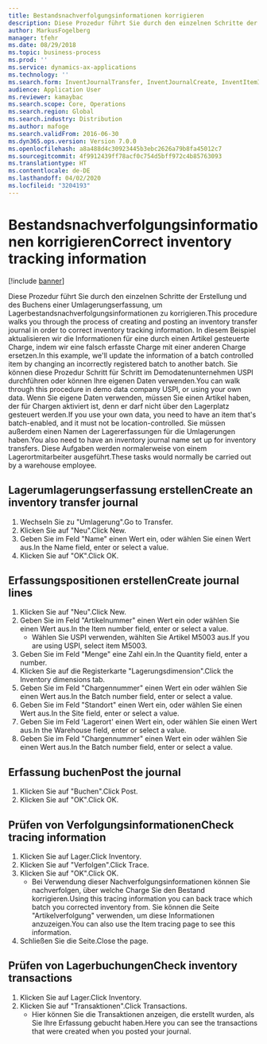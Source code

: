 ```yaml
---
title: Bestandsnachverfolgungsinformationen korrigieren
description: Diese Prozedur führt Sie durch den einzelnen Schritte der Erstellung und des Buchens einer Umlagerungserfassung, um Lagerbestandsnachverfolgungsinformationen zu korrigieren.
author: MarkusFogelberg
manager: tfehr
ms.date: 08/29/2018
ms.topic: business-process
ms.prod: ''
ms.service: dynamics-ax-applications
ms.technology: ''
ms.search.form: InventJournalTransfer, InventJournalCreate, InventItemIdLookupSimple, InventBatchIdLookup, InventLocationIdLookup, InventDimTracking, InventTrans
audience: Application User
ms.reviewer: kamaybac
ms.search.scope: Core, Operations
ms.search.region: Global
ms.search.industry: Distribution
ms.author: mafoge
ms.search.validFrom: 2016-06-30
ms.dyn365.ops.version: Version 7.0.0
ms.openlocfilehash: a8a488d4c30923445b3ebc2626a79b8fa45012c7
ms.sourcegitcommit: 4f9912439ff78acf0c754d5bff972c4b85763093
ms.translationtype: HT
ms.contentlocale: de-DE
ms.lasthandoff: 04/02/2020
ms.locfileid: "3204193"
---
```

# <a name="correct-inventory-tracking-information"></a><span data-ttu-id="c61da-103">Bestandsnachverfolgungsinformationen korrigieren</span><span class="sxs-lookup"><span data-stu-id="c61da-103">Correct inventory tracking information</span></span>

[!include [banner](../../includes/banner.md)]

<span data-ttu-id="c61da-104">Diese Prozedur führt Sie durch den einzelnen Schritte der Erstellung und des Buchens einer Umlagerungserfassung, um Lagerbestandsnachverfolgungsinformationen zu korrigieren.</span><span class="sxs-lookup"><span data-stu-id="c61da-104">This procedure walks you through the process of creating and posting an inventory transfer journal in order to correct inventory tracking information.</span></span> <span data-ttu-id="c61da-105">In diesem Beispiel aktualisieren wir die Informationen für eine durch einen Artikel gesteuerte Charge, indem wir eine falsch erfasste Charge mit einer anderen Charge ersetzen.</span><span class="sxs-lookup"><span data-stu-id="c61da-105">In this example, we'll update the information of a batch controlled item by changing an incorrectly registered batch to another batch.</span></span> <span data-ttu-id="c61da-106">Sie können diese Prozedur Schritt für Schritt im Demodatenunternehmen USPI durchführen oder können Ihre eigenen Daten verwenden.</span><span class="sxs-lookup"><span data-stu-id="c61da-106">You can walk through this procedure in demo data company USPI, or using your own data.</span></span> <span data-ttu-id="c61da-107">Wenn Sie eigene Daten verwenden, müssen Sie einen Artikel haben, der für Chargen aktiviert ist, denn er darf nicht über den Lagerplatz gesteuert werden.</span><span class="sxs-lookup"><span data-stu-id="c61da-107">If you use your own data, you need to have an item that's batch-enabled, and it must not be location-controlled.</span></span> <span data-ttu-id="c61da-108">Sie müssen außerdem einen Namen der Lagererfassungen für die Umlagerungen haben.</span><span class="sxs-lookup"><span data-stu-id="c61da-108">You also need to have an inventory journal name set up for inventory transfers.</span></span> <span data-ttu-id="c61da-109">Diese Aufgaben werden normalerweise von einem Lagerortmitarbeiter ausgeführt.</span><span class="sxs-lookup"><span data-stu-id="c61da-109">These tasks would normally be carried out by a warehouse employee.</span></span>


## <a name="create-an-inventory-transfer-journal"></a><span data-ttu-id="c61da-110">Lagerumlagerungserfassung erstellen</span><span class="sxs-lookup"><span data-stu-id="c61da-110">Create an inventory transfer journal</span></span>
1. <span data-ttu-id="c61da-111">Wechseln Sie zu "Umlagerung".</span><span class="sxs-lookup"><span data-stu-id="c61da-111">Go to Transfer.</span></span>
2. <span data-ttu-id="c61da-112">Klicken Sie auf "Neu".</span><span class="sxs-lookup"><span data-stu-id="c61da-112">Click New.</span></span>
3. <span data-ttu-id="c61da-113">Geben Sie im Feld "Name" einen Wert ein, oder wählen Sie einen Wert aus.</span><span class="sxs-lookup"><span data-stu-id="c61da-113">In the Name field, enter or select a value.</span></span>
4. <span data-ttu-id="c61da-114">Klicken Sie auf "OK".</span><span class="sxs-lookup"><span data-stu-id="c61da-114">Click OK.</span></span>

## <a name="create-journal-lines"></a><span data-ttu-id="c61da-115">Erfassungspositionen erstellen</span><span class="sxs-lookup"><span data-stu-id="c61da-115">Create journal lines</span></span>
1. <span data-ttu-id="c61da-116">Klicken Sie auf "Neu".</span><span class="sxs-lookup"><span data-stu-id="c61da-116">Click New.</span></span>
2. <span data-ttu-id="c61da-117">Geben Sie im Feld "Artikelnummer" einen Wert ein oder wählen Sie einen Wert aus.</span><span class="sxs-lookup"><span data-stu-id="c61da-117">In the Item number field, enter or select a value.</span></span>
    * <span data-ttu-id="c61da-118">Wählen Sie USPI verwenden, wählten Sie Artikel M5003 aus.</span><span class="sxs-lookup"><span data-stu-id="c61da-118">If you are using USPI, select item M5003.</span></span>  
3. <span data-ttu-id="c61da-119">Geben Sie im Feld "Menge" eine Zahl ein.</span><span class="sxs-lookup"><span data-stu-id="c61da-119">In the Quantity field, enter a number.</span></span>
4. <span data-ttu-id="c61da-120">Klicken Sie auf die Registerkarte "Lagerungsdimension".</span><span class="sxs-lookup"><span data-stu-id="c61da-120">Click the Inventory dimensions tab.</span></span>
5. <span data-ttu-id="c61da-121">Geben Sie im Feld "Chargennummer" einen Wert ein oder wählen Sie einen Wert aus.</span><span class="sxs-lookup"><span data-stu-id="c61da-121">In the Batch number field, enter or select a value.</span></span>
6. <span data-ttu-id="c61da-122">Geben Sie im Feld "Standort" einen Wert ein, oder wählen Sie einen Wert aus.</span><span class="sxs-lookup"><span data-stu-id="c61da-122">In the Site field, enter or select a value.</span></span>
7. <span data-ttu-id="c61da-123">Geben Sie im Feld 'Lagerort' einen Wert ein, oder wählen Sie einen Wert aus.</span><span class="sxs-lookup"><span data-stu-id="c61da-123">In the Warehouse field, enter or select a value.</span></span>
8. <span data-ttu-id="c61da-124">Geben Sie im Feld "Chargennummer" einen Wert ein oder wählen Sie einen Wert aus.</span><span class="sxs-lookup"><span data-stu-id="c61da-124">In the Batch number field, enter or select a value.</span></span>

## <a name="post-the-journal"></a><span data-ttu-id="c61da-125">Erfassung buchen</span><span class="sxs-lookup"><span data-stu-id="c61da-125">Post the journal</span></span>
1. <span data-ttu-id="c61da-126">Klicken Sie auf "Buchen".</span><span class="sxs-lookup"><span data-stu-id="c61da-126">Click Post.</span></span>
2. <span data-ttu-id="c61da-127">Klicken Sie auf "OK".</span><span class="sxs-lookup"><span data-stu-id="c61da-127">Click OK.</span></span>

## <a name="check-tracing-information"></a><span data-ttu-id="c61da-128">Prüfen von Verfolgungsinformationen</span><span class="sxs-lookup"><span data-stu-id="c61da-128">Check tracing information</span></span>
1. <span data-ttu-id="c61da-129">Klicken Sie auf Lager.</span><span class="sxs-lookup"><span data-stu-id="c61da-129">Click Inventory.</span></span>
2. <span data-ttu-id="c61da-130">Klicken Sie auf "Verfolgen".</span><span class="sxs-lookup"><span data-stu-id="c61da-130">Click Trace.</span></span>
3. <span data-ttu-id="c61da-131">Klicken Sie auf "OK".</span><span class="sxs-lookup"><span data-stu-id="c61da-131">Click OK.</span></span>
    * <span data-ttu-id="c61da-132">Bei Verwendung dieser Nachverfolgungsinformationen können Sie nachverfolgen, über welche Charge Sie den Bestand korrigieren.</span><span class="sxs-lookup"><span data-stu-id="c61da-132">Using this tracing information you can back trace which batch you corrected inventory from.</span></span>  <span data-ttu-id="c61da-133">Sie können die Seite "Artikelverfolgung" verwenden, um diese Informationen anzuzeigen.</span><span class="sxs-lookup"><span data-stu-id="c61da-133">You can also use the Item tracing page to see this information.</span></span>  
4. <span data-ttu-id="c61da-134">Schließen Sie die Seite.</span><span class="sxs-lookup"><span data-stu-id="c61da-134">Close the page.</span></span>

## <a name="check-inventory-transactions"></a><span data-ttu-id="c61da-135">Prüfen von Lagerbuchungen</span><span class="sxs-lookup"><span data-stu-id="c61da-135">Check inventory transactions</span></span>
1. <span data-ttu-id="c61da-136">Klicken Sie auf Lager.</span><span class="sxs-lookup"><span data-stu-id="c61da-136">Click Inventory.</span></span>
2. <span data-ttu-id="c61da-137">Klicken Sie auf "Transaktionen".</span><span class="sxs-lookup"><span data-stu-id="c61da-137">Click Transactions.</span></span>
    * <span data-ttu-id="c61da-138">Hier können Sie die Transaktionen anzeigen, die erstellt wurden, als Sie Ihre Erfassung gebucht haben.</span><span class="sxs-lookup"><span data-stu-id="c61da-138">Here you can see the transactions that were created when you posted your journal.</span></span>   

